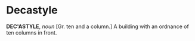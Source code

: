 # Decastyle

**DEC'ASTYLE**, _noun_ \[Gr. ten and a column.\] A building with an ordnance of ten columns in front.